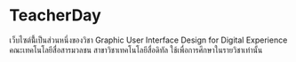 # TeacherDay
เว็บไซต์นี้้เป็นส่วนหนึ่งของวิชา Graphic User Interface Design for Digital Experience คณะเทคโนโลยีสื่อสารมวลชน สาขาวิชาเทคโนโลยีสื่อดิทัล ใช้เพื่อการศึกษาในรายวิชาเท่านั้น
